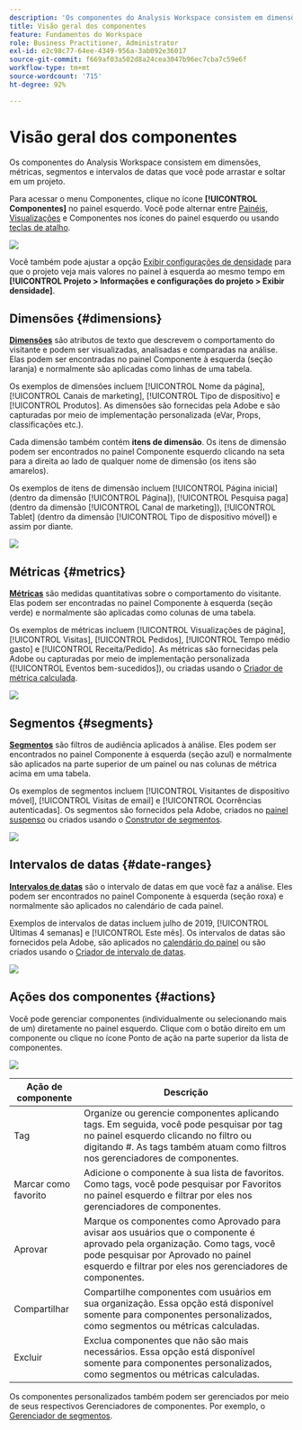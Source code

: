 ```yaml
---
description: 'Os componentes do Analysis Workspace consistem em dimensões, métricas, segmentos e intervalos de datas que você pode arrastar e soltar em um projeto. '
title: Visão geral dos componentes
feature: Fundamentos do Workspace
role: Business Practitioner, Administrator
exl-id: e2c98c77-64ee-4349-956a-3ab092e36017
source-git-commit: f669af03a502d8a24cea3047b96ec7cba7c59e6f
workflow-type: tm+mt
source-wordcount: '715'
ht-degree: 92%

---
```


# Visão geral dos componentes

Os componentes do Analysis Workspace consistem em dimensões, métricas, segmentos e intervalos de datas que você pode arrastar e soltar em um projeto.

Para acessar o menu Componentes, clique no ícone **[!UICONTROL Componentes]** no painel esquerdo. Você pode alternar entre [Painéis](https://experienceleague.adobe.com/docs/analytics/analyze/analysis-workspace/panels/panels.html?lang=pt-BR), [Visualizações](https://experienceleague.adobe.com/docs/analytics/analyze/analysis-workspace/visualizations/freeform-analysis-visualizations.html?lang=pt-BR) e Componentes nos ícones do painel esquerdo ou usando [teclas de atalho](/help/analyze/analysis-workspace/build-workspace-project/fa-shortcut-keys.md).

![](assets/component-overview.png)

Você também pode ajustar a opção [Exibir configurações de densidade](https://experienceleague.adobe.com/docs/analytics/analyze/analysis-workspace/build-workspace-project/view-density.html?lang=pt-BR) para que o projeto veja mais valores no painel à esquerda ao mesmo tempo em **[!UICONTROL Projeto > Informações e configurações do projeto > Exibir densidade]**.

## Dimensões {#dimensions}

[**Dimensões**](https://experienceleague.adobe.com/docs/analytics/components/dimensions/overview.html) são atributos de texto que descrevem o comportamento do visitante e podem ser visualizadas, analisadas e comparadas na análise. Elas podem ser encontradas no painel Componente à esquerda (seção laranja) e normalmente são aplicadas como linhas de uma tabela.

Os exemplos de dimensões incluem [!UICONTROL Nome da página], [!UICONTROL Canais de marketing], [!UICONTROL Tipo de dispositivo] e [!UICONTROL Produtos]. As dimensões são fornecidas pela Adobe e são capturadas por meio de implementação personalizada (eVar, Props, classificações etc.).

Cada dimensão também contém **itens de dimensão**. Os itens de dimensão podem ser encontrados no painel Componente esquerdo clicando na seta para a direita ao lado de qualquer nome de dimensão (os itens são amarelos).

Os exemplos de itens de dimensão incluem [!UICONTROL Página inicial] (dentro da dimensão [!UICONTROL Página]), [!UICONTROL Pesquisa paga] (dentro da dimensão [!UICONTROL Canal de marketing]), [!UICONTROL Tablet] (dentro da dimensão [!UICONTROL Tipo de dispositivo móvel]) e assim por diante.

![](assets/dimensions.png)

## Métricas {#metrics}

[**Métricas**](https://experienceleague.adobe.com/docs/analytics/components/metrics/overview.html) são medidas quantitativas sobre o comportamento do visitante. Elas podem ser encontradas no painel Componente à esquerda (seção verde) e normalmente são aplicadas como colunas de uma tabela.

Os exemplos de métricas incluem [!UICONTROL Visualizações de página], [!UICONTROL Visitas], [!UICONTROL Pedidos], [!UICONTROL Tempo médio gasto] e [!UICONTROL Receita/Pedido]. As métricas são fornecidas pela Adobe ou capturadas por meio de implementação personalizada ([!UICONTROL Eventos bem-sucedidos]), ou criadas usando o [Criador de métrica calculada](https://experienceleague.adobe.com/docs/analytics/components/calculated-metrics/calcmetric-workflow/cm-build-metrics.html).

![](assets/metrics.png)

## Segmentos {#segments}

[**Segmentos**](https://experienceleague.adobe.com/docs/analytics/analyze/analysis-workspace/components/t-freeform-project-segment.html) são filtros de audiência aplicados à análise. Eles podem ser encontrados no painel Componente à esquerda (seção azul) e normalmente são aplicados na parte superior de um painel ou nas colunas de métrica acima em uma tabela.

Os exemplos de segmentos incluem [!UICONTROL Visitantes de dispositivo móvel], [!UICONTROL Visitas de email] e [!UICONTROL Ocorrências autenticadas]. Os segmentos são fornecidos pela Adobe, criados no [painel suspenso](https://experienceleague.adobe.com/docs/analytics/analyze/analysis-workspace/panels/panels.html) ou criados usando o [Construtor de segmentos](https://experienceleague.adobe.com/docs/analytics/components/segmentation/segmentation-workflow/seg-build.html).

![](assets/segments.png)

## Intervalos de datas {#date-ranges}

[**Intervalos de datas**](https://experienceleague.adobe.com/docs/analytics/analyze/analysis-workspace/components/calendar-date-ranges/calendar.html) são o intervalo de datas em que você faz a análise. Eles podem ser encontrados no painel Componente à esquerda (seção roxa) e normalmente são aplicados no calendário de cada painel.

Exemplos de intervalos de datas incluem julho de 2019, [!UICONTROL Últimas 4 semanas] e [!UICONTROL Este mês]. Os intervalos de datas são fornecidos pela Adobe, são aplicados no [calendário do painel](https://experienceleague.adobe.com/docs/analytics/analyze/analysis-workspace/panels/panels.html) ou são criados usando o [Criador de intervalo de datas](https://experienceleague.adobe.com/docs/analytics/analyze/analysis-workspace/components/calendar-date-ranges/custom-date-ranges.html).

![](assets/date-ranges.png)

## Ações dos componentes {#actions}

Você pode gerenciar componentes (individualmente ou selecionando mais de um) diretamente no painel esquerdo. Clique com o botão direito em um componente ou clique no ícone Ponto de ação na parte superior da lista de componentes.

![](assets/component-actions.png)

| Ação de componente | Descrição |
|--- |--- |
| Tag | Organize ou gerencie componentes aplicando tags. Em seguida, você pode pesquisar por tag no painel esquerdo clicando no filtro ou digitando #. As tags também atuam como filtros nos gerenciadores de componentes. |
| Marcar como favorito | Adicione o componente à sua lista de favoritos. Como tags, você pode pesquisar por Favoritos no painel esquerdo e filtrar por eles nos gerenciadores de componentes. |
| Aprovar | Marque os componentes como Aprovado para avisar aos usuários que o componente é aprovado pela organização. Como tags, você pode pesquisar por Aprovado no painel esquerdo e filtrar por eles nos gerenciadores de componentes. |
| Compartilhar | Compartilhe componentes com usuários em sua organização. Essa opção está disponível somente para componentes personalizados, como segmentos ou métricas calculadas. |
| Excluir | Exclua componentes que não são mais necessários. Essa opção está disponível somente para componentes personalizados, como segmentos ou métricas calculadas. |

Os componentes personalizados também podem ser gerenciados por meio de seus respectivos Gerenciadores de componentes. Por exemplo, o [Gerenciador de segmentos](/help/components/segmentation/segmentation-workflow/seg-manage.md).
